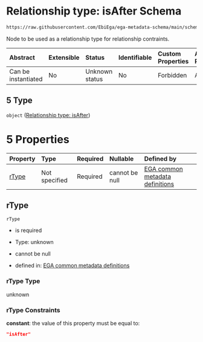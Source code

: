 # Relationship type: isAfter Schema

```txt
https://raw.githubusercontent.com/EbiEga/ega-metadata-schema/main/schemas/EGA.protocol.json#/properties/protocolRelationships/items/allOf/1/anyOf/2/allOf/0/anyOf/5
```

Node to be used as a relationship type for relationship contraints.

| Abstract            | Extensible | Status         | Identifiable | Custom Properties | Additional Properties | Access Restrictions | Defined In                                                                       |
| :------------------ | :--------- | :------------- | :----------- | :---------------- | :-------------------- | :------------------ | :------------------------------------------------------------------------------- |
| Can be instantiated | No         | Unknown status | No           | Forbidden         | Allowed               | none                | [EGA.protocol.json\*](../../../schemas/EGA.protocol.json "open original schema") |

## 5 Type

`object` ([Relationship type: isAfter](ega-4-defs-relationship-type-isafter.md))

# 5 Properties

| Property        | Type          | Required | Nullable       | Defined by                                                                                                                                                                                                                               |
| :-------------- | :------------ | :------- | :------------- | :--------------------------------------------------------------------------------------------------------------------------------------------------------------------------------------------------------------------------------------- |
| [rType](#rtype) | Not specified | Required | cannot be null | [EGA common metadata definitions](ega-4-defs-relationship-type-isafter-properties-rtype.md "https://raw.githubusercontent.com/EbiEga/ega-metadata-schema/main/schemas/EGA.common-definitions.json#/$defs/rTypeIsAfter/properties/rType") |

## rType



`rType`

*   is required

*   Type: unknown

*   cannot be null

*   defined in: [EGA common metadata definitions](ega-4-defs-relationship-type-isafter-properties-rtype.md "https://raw.githubusercontent.com/EbiEga/ega-metadata-schema/main/schemas/EGA.common-definitions.json#/$defs/rTypeIsAfter/properties/rType")

### rType Type

unknown

### rType Constraints

**constant**: the value of this property must be equal to:

```json
"isAfter"
```
